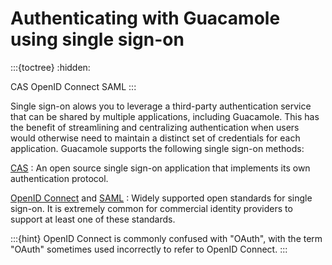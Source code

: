 Authenticating with Guacamole using single sign-on
==================================================

:::{toctree}
:hidden:

CAS <cas-auth>
OpenID Connect <openid-auth>
SAML <saml-auth>
:::

Single sign-on alows you to leverage a third-party authentication service that
can be shared by multiple applications, including Guacamole. This has the
benefit of streamlining and centralizing authentication when users would
otherwise need to maintain a distinct set of credentials for each application.
Guacamole supports the following single sign-on methods:

[CAS](cas-auth)
: An open source single sign-on application that implements its own
  authentication protocol.

[OpenID Connect](openid-auth) and [SAML](saml-auth)
: Widely supported open standards for single sign-on. It is extremely common
  for commercial identity providers to support at least one of these standards.

:::{hint}
OpenID Connect is commonly confused with "OAuth", with the term "OAuth"
sometimes used incorrectly to refer to OpenID Connect.
:::
